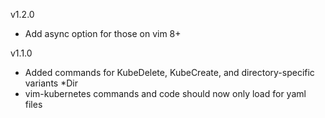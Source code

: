 v1.2.0

- Add async option for those on vim 8+

v1.1.0

- Added commands for KubeDelete, KubeCreate, and directory-specific variants *Dir
- vim-kubernetes commands and code should now only load for yaml files
